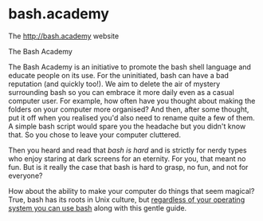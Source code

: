 bash.academy
============

The http://bash.academy website

The Bash Academy

The Bash Academy is an initiative to promote the bash shell language and educate people on its use. For the uninitiated, bash can have a bad reputation (and quickly too!). We aim to delete the air of mystery surrounding bash so you can embrace it more daily even as a casual computer user. For example, how often have you thought about making the folders on your computer more organised? And then, after some thought, put it off when you realised you'd also need to rename quite a few of them. A simple bash script would spare you the headache but you didn't know that. So you chose to leave your computer cluttered.

Then you heard and read that *bash is hard* and is strictly for nerdy types who enjoy staring at dark screens for an eternity. For you, that meant no fun. But is it really the case that bash is hard to grasp, no fun, and not for everyone?

How about the ability to make your computer do things that seem magical? True, bash has its roots in Unix culture, but [regardless of your operating system you can use bash](https://ftp.gnu.org/gnu/bash/) along with this gentle guide.
